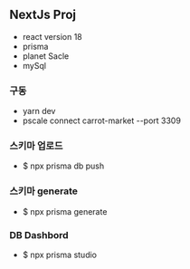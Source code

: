 ## NextJs Proj
- react version 18
- prisma 
- planet Sacle
- mySql

### 구동
- yarn dev
- pscale connect carrot-market --port 3309

### 스키마 업로드 
- $ npx prisma db push 

### 스키마 generate
- $ npx prisma generate

### DB Dashbord
- $ npx prisma studio